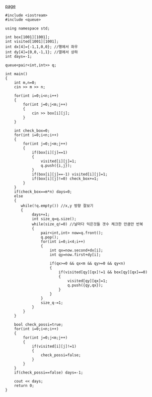 [page](https://codeup.kr/problem.php?id=4781&rid=0)

    #include <iostream>
    #include <queue>

    using namespace std;

    int box[1001][1001];
    int visited[1001][1001];
    int dx[4]={-1,1,0,0}; //행에서 좌우
    int dy[4]={0,0,-1,1}; //열에서 상하
    int days=-1;

    queue<pair<int,int>> q;

    int main()
    {
        int m,n=0;
        cin >> m >> n;

        for(int i=0;i<n;i++)
        {
            for(int j=0;j<m;j++)
            {
                cin >> box[i][j];
            }
        }

        int check_box=0;
        for(int i=0;i<n;i++)
        {
            for(int j=0;j<m;j++)
            {   
                if(box[i][j]==1)
                {
                    visited[i][j]=1;
                    q.push({i,j});
                } 
                if(box[i][j]==-1) visited[i][j]=1;
                if(box[i][j]!=0) check_box+=1;
            }
        }
        if(check_box==m*n) days=0;
        else
        {
           while(!q.empty()) //x,y 방향 잘보기
           {
                days+=1;
                int size_q=q.size();
                while(size_q!=0) //날마다 익은것들 갯수 체크한 만큼만 반복
                {
                    pair<int,int> now=q.front();
                    q.pop();
                    for(int i=0;i<4;i++)
                    {
                        int qx=now.second+dx[i];
                        int qy=now.first+dy[i];

                        if(qx>=0 && qx<m && qy>=0 && qy<n)
                        {
                            if(visited[qy][qx]!=1 && box[qy][qx]==0)
                            {
                                visited[qy][qx]=1;
                                q.push({qy,qx});
                            }
                        }
                    }
                    size_q-=1;
                }
            }
        }

        bool check_possi=true;
        for(int i=0;i<n;i++)
        {
            for(int j=0;j<m;j++)
            {   
                if(visited[i][j]!=1)
                {
                    check_possi=false;
                } 
            }
        }
        if(check_possi==false) days=-1;

        cout << days;
        return 0;
    }
